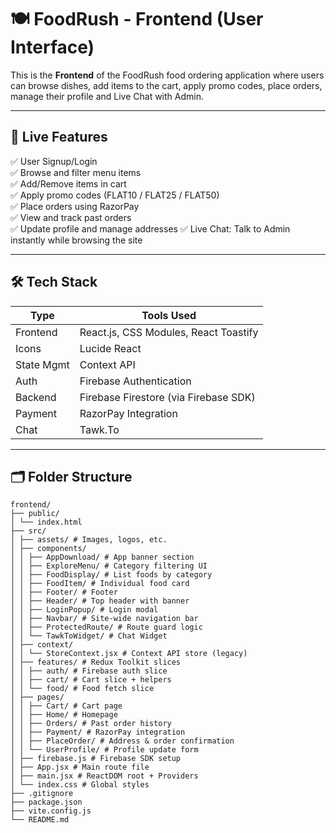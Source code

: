 # 🍽️ FoodRush - Frontend (User Interface)

This is the **Frontend** of the FoodRush food ordering application where users can browse dishes, add items to the cart, apply promo codes, place orders, manage their profile and Live Chat with Admin.

---

## 🚀 Live Features

✅ User Signup/Login  
✅ Browse and filter menu items  
✅ Add/Remove items in cart  
✅ Apply promo codes (FLAT10 / FLAT25 / FLAT50)  
✅ Place orders using RazorPay  
✅ View and track past orders  
✅ Update profile and manage addresses
✅ Live Chat: Talk to Admin instantly while browsing the site

---

## 🛠 Tech Stack

| Type       | Tools Used                                         |
|------------|----------------------------------------------------|
| Frontend   | React.js, CSS Modules, React Toastify              |
| Icons      | Lucide React                                       |
| State Mgmt | Context API                                        |
| Auth       | Firebase Authentication                            |
| Backend    | Firebase Firestore (via Firebase SDK)              |
| Payment    | RazorPay Integration                               |
| Chat       | Tawk.To                                            |

---

## 🗂 Folder Structure

```
frontend/
├── public/
│ └── index.html
├── src/
│ ├── assets/ # Images, logos, etc.
│ ├── components/
│ │ ├── AppDownload/ # App banner section
│ │ ├── ExploreMenu/ # Category filtering UI
│ │ ├── FoodDisplay/ # List foods by category
│ │ ├── FoodItem/ # Individual food card
│ │ ├── Footer/ # Footer
│ │ ├── Header/ # Top header with banner
│ │ ├── LoginPopup/ # Login modal
│ │ ├── Navbar/ # Site-wide navigation bar
│ │ ├── ProtectedRoute/ # Route guard logic
│ │ └── TawkToWidget/ # Chat Widget
│ ├── context/
│ │ └── StoreContext.jsx # Context API store (legacy)
│ ├── features/ # Redux Toolkit slices
│ │ ├── auth/ # Firebase auth slice
│ │ ├── cart/ # Cart slice + helpers
│ │ └── food/ # Food fetch slice
│ ├── pages/
│ │ ├── Cart/ # Cart page
│ │ ├── Home/ # Homepage
│ │ ├── Orders/ # Past order history
│ │ ├── Payment/ # RazorPay integration
│ │ ├── PlaceOrder/ # Address & order confirmation
│ │ └── UserProfile/ # Profile update form
│ ├── firebase.js # Firebase SDK setup
│ ├── App.jsx # Main route file
│ ├── main.jsx # ReactDOM root + Providers
│ └── index.css # Global styles
├── .gitignore
├── package.json
├── vite.config.js
└── README.md
```

